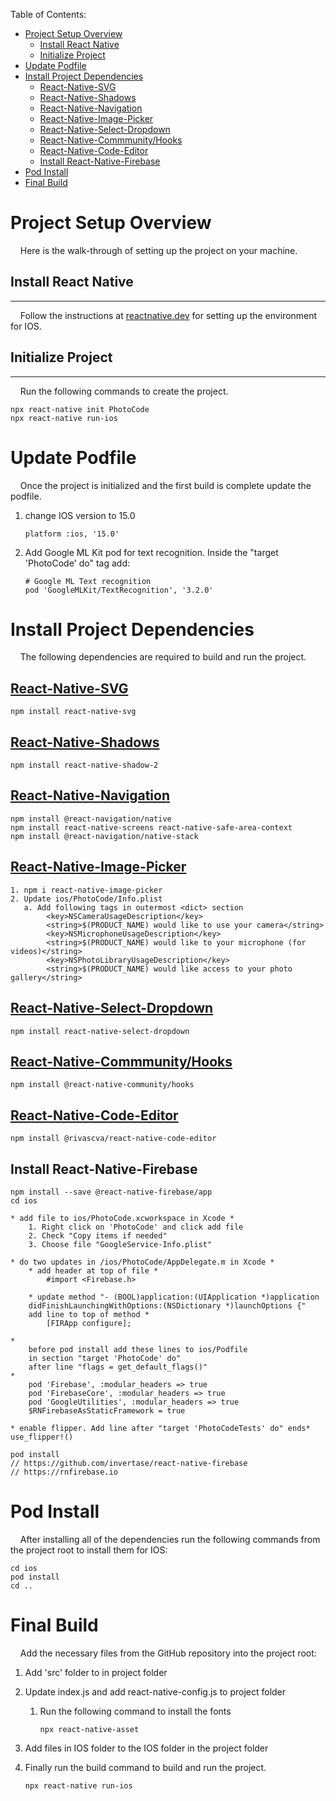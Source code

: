 Table of Contents: 
- [Project Setup Overview](#project-setup-overview)
  - [Install React Native](#install-react-native)
  - [Initialize Project](#initialize-project)
- [Update Podfile](#update-podfile)
- [Install Project Dependencies](#install-project-dependencies)
  - [React-Native-SVG](#react-native-svg)
  - [React-Native-Shadows](#react-native-shadows)
  - [React-Native-Navigation](#react-native-navigation)
  - [React-Native-Image-Picker](#react-native-image-picker)
  - [React-Native-Select-Dropdown](#react-native-select-dropdown)
  - [React-Native-Commmunity/Hooks](#react-native-commmunityhooks)
  - [React-Native-Code-Editor](#react-native-code-editor)
  - [Install React-Native-Firebase](#install-react-native-firebase)
- [Pod Install](#pod-install)
- [Final Build](#final-build)


# Project Setup Overview
&nbsp; &nbsp; Here is the walk-through of setting up the project on your machine. 

## Install React Native 

---
&nbsp; &nbsp; Follow the instructions at [reactnative.dev](https://reactnative.dev/docs/environment-setup) for setting up the environment for IOS. 

## Initialize Project

---
&nbsp; &nbsp; Run the following commands to create the project.  

    npx react-native init PhotoCode 
    npx react-native run-ios 



# Update Podfile
&nbsp; &nbsp; Once the project is initialized and the first build is complete update the podfile. 

  1. change IOS version to 15.0 
         
         platform :ios, '15.0'

   2. Add Google ML Kit pod for text recognition. Inside the "target 'PhotoCode' do" tag add: 
   
          # Google ML Text recognition 
          pod 'GoogleMLKit/TextRecognition', '3.2.0'

# Install Project Dependencies
&nbsp; &nbsp; The following dependencies are required to build and run the project.

## [React-Native-SVG](https://github.com/SrBrahma/react-native-shadow-2#readme)
    npm install react-native-svg

## [React-Native-Shadows](https://github.com/SrBrahma/react-native-shadow-2#readme)
    npm install react-native-shadow-2
 

## [React-Native-Navigation](https://reactnavigation.org/docs/getting-started)
    npm install @react-navigation/native
    npm install react-native-screens react-native-safe-area-context
    npm install @react-navigation/native-stack

## [React-Native-Image-Picker](https://github.com/react-native-image-picker/react-native-image-picker)
    1. npm i react-native-image-picker
    2. Update ios/PhotoCode/Info.plist
       a. Add following tags in outermost <dict> section
            <key>NSCameraUsageDescription</key>
            <string>$(PRODUCT_NAME) would like to use your camera</string>
            <key>NSMicrophoneUsageDescription</key>
            <string>$(PRODUCT_NAME) would like to your microphone (for videos)</string>
            <key>NSPhotoLibraryUsageDescription</key>
            <string>$(PRODUCT_NAME) would like access to your photo gallery</string>

## [React-Native-Select-Dropdown](https://github.com/AdelRedaa97/react-native-select-dropdown)
    npm install react-native-select-dropdown

## [React-Native-Commmunity/Hooks](https://github.com/react-native-community/hooks)
    npm install @react-native-community/hooks

## [React-Native-Code-Editor](https://github.com/RivasCVA/react-native-code-editor)
    npm install @rivascva/react-native-code-editor

## Install React-Native-Firebase
    npm install --save @react-native-firebase/app
    cd ios

    * add file to ios/PhotoCode.xcworkspace in Xcode * 
        1. Right click on 'PhotoCode' and click add file
        2. Check "Copy items if needed"
        3. Choose file "GoogleService-Info.plist"

    * do two updates in /ios/PhotoCode/AppDelegate.m in Xcode *
        * add header at top of file * 
            #import <Firebase.h>
        
        * update method "- (BOOL)application:(UIApplication *)application 
        didFinishLaunchingWithOptions:(NSDictionary *)launchOptions {"
        add line to top of method *
            [FIRApp configure];

    *
        before pod install add these lines to ios/Podfile 
        in section "target 'PhotoCode' do" 
        after line "flags = get_default_flags()"
    *
        pod 'Firebase', :modular_headers => true
        pod 'FirebaseCore', :modular_headers => true
        pod 'GoogleUtilities', :modular_headers => true
        $RNFirebaseAsStaticFramework = true

    * enable flipper. Add line after "target 'PhotoCodeTests' do" ends* 
    use_flipper!()

    pod install
    // https://github.com/invertase/react-native-firebase
    // https://rnfirebase.io 

# Pod Install
&nbsp; &nbsp; After installing all of the dependencies run the following commands from the project root to install them for IOS:

    cd ios
    pod install
    cd ..

# Final Build 
&nbsp; &nbsp; Add the necessary files from the GitHub repository into the project root: 

  1. Add 'src' folder to in project folder
  2. Update index.js and add react-native-config.js to project folder
     1. Run the following command to install the fonts
   
            npx react-native-asset

  3. Add files in IOS folder to the IOS folder in the project folder
  4. Finally run the build command to build and run the project.
   
         npx react-native run-ios